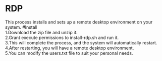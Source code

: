 # RDP
This process installs and sets up a remote desktop environment on your system.
#Install <br />
1.Download the zip file and unzip it. <br />
2.Grant execute permissions to install-rdp.sh and run it.<br />
3.This will complete the process, and the system will automatically restart.<br />
4.After restarting, you will have a remote desktop environment.<br />
5.You can modify the users.txt file to suit your personal needs.
